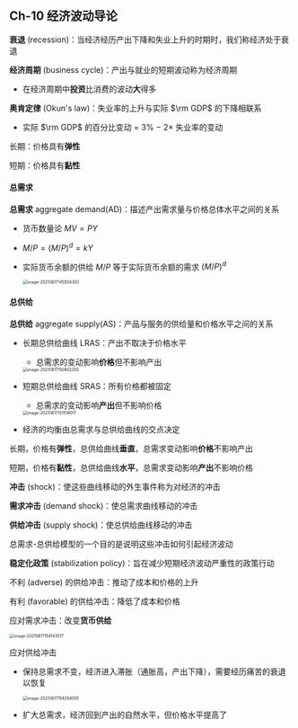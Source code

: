 ## Ch-10  经济波动导论

**衰退** (recession)：当经济经历产出下降和失业上升的时期时，我们称经济处于衰退

**经济周期** (business cycle)：产出与就业的短期波动称为经济周期

+ 在经济周期中**投资**比消费的波动**大**得多

**奥肯定律** (Okun's law)：失业率的上升与实际 $\rm GDP$ 的下降相联系

+ 实际 $\rm GDP$ 的百分比变动 $=$ $3\%$ $-$ $2 \times$ 失业率的变动



长期：价格具有**弹性** 

短期：价格具有**黏性** 



#### 总需求

**总需求** aggregate demand(AD)：描述产出需求量与价格总体水平之间的关系

+ 货币数量论 $MV = PY$ 

+ $M/P = (M/P)^d = kY$ 

+ 实际货币余额的供给 $M/P$ 等于实际货币余额的需求 $(M/P)^d$ 

  <img src="C:\Users\DELL\AppData\Roaming\Typora\typora-user-images\image-20210617145504300.png" alt="image-20210617145504300" style="zoom:50%;" />



#### 总供给

**总供给** aggregate supply(AS)：产品与服务的供给量和价格水平之间的关系

+ 长期总供给曲线 LRAS：产出不取决于价格水平

  + 总需求的变动影响**价格**但不影响产出

  <img src="C:\Users\DELL\AppData\Roaming\Typora\typora-user-images\image-20210617150602250.png" alt="image-20210617150602250" style="zoom:50%;" />

+ 短期总供给曲线 SRAS：所有价格都被固定

  + 总需求的变动影响**产出**但不影响价格

  <img src="C:\Users\DELL\AppData\Roaming\Typora\typora-user-images\image-20210617151518017.png" alt="image-20210617151518017" style="zoom:50%;" />

+ 经济的均衡由总需求与总供给曲线的交点决定



长期，价格有**弹性**，总供给曲线**垂直**，总需求变动影响**价格**不影响产出

短期，价格有**黏性**，总供给曲线**水平**，总需求变动影响**产出**不影响价格





**冲击** (shock)：使这些曲线移动的外生事件称为对经济的冲击

**需求冲击** (demand shock)：使总需求曲线移动的冲击

**供给冲击** (supply shock)：使总供给曲线移动的冲击

总需求-总供给模型的一个目的是说明这些冲击如何引起经济波动



**稳定化政策** (stabilization policy)：旨在减少短期经济波动严重性的政策行动



不利 (adverse) 的供给冲击：推动了成本和价格的上升

有利 (favorable) 的供给冲击：降低了成本和价格



应对需求冲击：改变**货币供给** 

<img src="C:\Users\DELL\AppData\Roaming\Typora\typora-user-images\image-20210617154143517.png" alt="image-20210617154143517" style="zoom:50%;" />



应对供给冲击

+ 保持总需求不变，经济进入滞胀（通胀高，产出下降），需要经历痛苦的衰退以恢复

  <img src="C:\Users\DELL\AppData\Roaming\Typora\typora-user-images\image-20210617154354005.png" alt="image-20210617154354005" style="zoom:50%;" />

+ 扩大总需求，经济回到产出的自然水平，但价格水平提高了